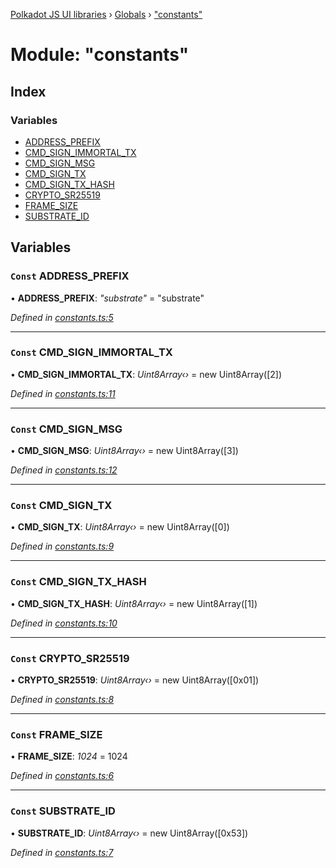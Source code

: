 [Polkadot JS UI libraries](../README.md) › [Globals](../globals.md) › ["constants"](_constants_.md)

# Module: "constants"

## Index

### Variables

* [ADDRESS_PREFIX](_constants_.md#const-address_prefix)
* [CMD_SIGN_IMMORTAL_TX](_constants_.md#const-cmd_sign_immortal_tx)
* [CMD_SIGN_MSG](_constants_.md#const-cmd_sign_msg)
* [CMD_SIGN_TX](_constants_.md#const-cmd_sign_tx)
* [CMD_SIGN_TX_HASH](_constants_.md#const-cmd_sign_tx_hash)
* [CRYPTO_SR25519](_constants_.md#const-crypto_sr25519)
* [FRAME_SIZE](_constants_.md#const-frame_size)
* [SUBSTRATE_ID](_constants_.md#const-substrate_id)

## Variables

### `Const` ADDRESS_PREFIX

• **ADDRESS_PREFIX**: *"substrate"* = "substrate"

*Defined in [constants.ts:5](https://github.com/polkadot-js/ui/blob/7428ef8e/packages/react-qr/src/constants.ts#L5)*

___

### `Const` CMD_SIGN_IMMORTAL_TX

• **CMD_SIGN_IMMORTAL_TX**: *Uint8Array‹›* = new Uint8Array([2])

*Defined in [constants.ts:11](https://github.com/polkadot-js/ui/blob/7428ef8e/packages/react-qr/src/constants.ts#L11)*

___

### `Const` CMD_SIGN_MSG

• **CMD_SIGN_MSG**: *Uint8Array‹›* = new Uint8Array([3])

*Defined in [constants.ts:12](https://github.com/polkadot-js/ui/blob/7428ef8e/packages/react-qr/src/constants.ts#L12)*

___

### `Const` CMD_SIGN_TX

• **CMD_SIGN_TX**: *Uint8Array‹›* = new Uint8Array([0])

*Defined in [constants.ts:9](https://github.com/polkadot-js/ui/blob/7428ef8e/packages/react-qr/src/constants.ts#L9)*

___

### `Const` CMD_SIGN_TX_HASH

• **CMD_SIGN_TX_HASH**: *Uint8Array‹›* = new Uint8Array([1])

*Defined in [constants.ts:10](https://github.com/polkadot-js/ui/blob/7428ef8e/packages/react-qr/src/constants.ts#L10)*

___

### `Const` CRYPTO_SR25519

• **CRYPTO_SR25519**: *Uint8Array‹›* = new Uint8Array([0x01])

*Defined in [constants.ts:8](https://github.com/polkadot-js/ui/blob/7428ef8e/packages/react-qr/src/constants.ts#L8)*

___

### `Const` FRAME_SIZE

• **FRAME_SIZE**: *1024* = 1024

*Defined in [constants.ts:6](https://github.com/polkadot-js/ui/blob/7428ef8e/packages/react-qr/src/constants.ts#L6)*

___

### `Const` SUBSTRATE_ID

• **SUBSTRATE_ID**: *Uint8Array‹›* = new Uint8Array([0x53])

*Defined in [constants.ts:7](https://github.com/polkadot-js/ui/blob/7428ef8e/packages/react-qr/src/constants.ts#L7)*

